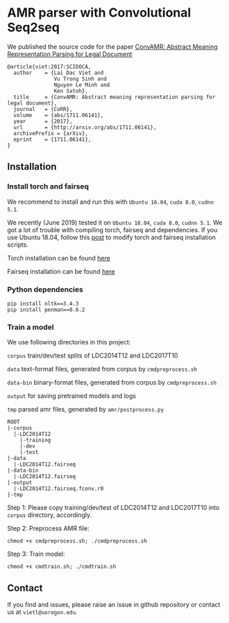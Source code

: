 # AMR parser with Convolutional Seq2seq


We published the source code for the paper [ConvAMR: Abstract Meaning Representation Parsing for Legal Document](https://arxiv.org/abs/1711.06141)
```
@article{viet:2017:SCIDOCA,
  author    = {Lai Dac Viet and
               Vu Trong Sinh and
               Nguyen Le Minh and
               Ken Satoh},
  title     = {ConvAMR: Abstract meaning representation parsing for legal document},
  journal   = {CoRR},
  volume    = {abs/1711.06141},
  year      = {2017},
  url       = {http://arxiv.org/abs/1711.06141},
  archivePrefix = {arXiv},
  eprint    = {1711.06141},
}
```
## Installation

### Install torch and fairseq 
We recommend to install and run this with ``Ubuntu 16.04``, ``cuda 8.0``, ``cudnn 5.1``.

We recently (June 2019) tested it on ``Ubuntu 18.04``, ``cuda 8.0``, ``cudnn 5.1``. We got a lot of trouble with compiling torch, fairseq and dependencies. If you use Ubuntu 18.04, follow this [post](https://www.kadamwhite.com/archives/2018/install-torch-7-and-cuda-9-1-on-ubuntu-18-04-lts) to modify torch and fairseq installation scripts.

Torch installation can be found [here](http://torch.ch/docs/getting-started.html)

Fairseq installation can be found [here](https://github.com/facebookresearch/fairseq)

### Python dependencies

```
pip install nltk==3.4.3
pip install penman==0.6.2
```

### Train a model

We use following directories in this project:

``corpus`` train/dev/test splits of LDC2014T12 and LDC2017T10

``data`` text-format files, generated from corpus by ``cmdpreprocess.sh``

``data-bin`` binary-format files, generated from corpus by ``cmdpreprocess.sh``

``output`` for saving pretrained models and logs

``tmp`` parsed amr files, generated by ``amr/postprocess.py``

```
ROOT
|-corpus
  |-LDC2014T12
    |-training
    |-dev
    |-test
|-data
  |-LDC2014T12.fairseq
|-data-bin
  |-LDC2014T12.fairseq
|-output
  |-LDC2014T12.fairseq.fconv.r0
|-tmp
```

Step 1: Please copy training/dev/test of LDC2014T12 and LDC2017T10 into ``corpus`` directory, accordingly.

Step 2: Preprocess AMR file:

```
chmod +x cmdpreprocess.sh; ./cmdpreprocess.sh
```


Step 3: Train model:

```
chmod +x cmdtrain.sh; ./cmdtrain.sh
```
## Contact
If you find and issues, please raise an issue in github repository or contact us at ``vietl@uoregon.edu``.
